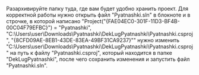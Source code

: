 Разархивируйте папку туда, где вам будет удобно хранить проект. Для корректной работы нужно открыть файл "Pyatnashki.sln" в блокноте и в строчке, в которой написано "Project("{FAE04EC0-301F-11D3-BF4B-00C04F79EFBC}") = "Pyatnashki", "C:\Users\user\Downloads\Pyatnashki\DekLugPyatnashki\Pyatnashki.csproj", "{8CFD09AE-8EB1-43DE-83EA-49BF31CA9237}"" нужно изменить "C:\Users\user\Downloads\Pyatnashki\DekLugPyatnashki\Pyatnashki.csproj" на путь к файлу "Pyatnashki.csproj", который находится в папке "DekLugPyatnashki", после чего сохранить изменения и запустить файл "Pyatnashki.sln".
